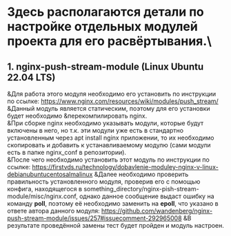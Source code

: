 # Здесь располагаются детали по настройке отдельных модулей проекта для его расвёртывания.\
## 1. nginx-push-stream-module (Linux Ubuntu 22.04 LTS) ##
&Для работа этого модуля необходимо его установить по инструкции по ссылке: <https://www.nginx.com/resources/wiki/modules/push_stream/>
&Данный модуль является статическим, поэтому для его установки будет необходимо &перекомпилировать nginx.\
&При сборке nginx необходимо указывать модули, которые будут включены в него, но т.к. эти модули уже есть в стандартно установленным через apt install nginx приложении, то их необходимо скопировать и добавить к устанавливаемому модулю (сами модули есть в папке nginx_conf в репозитории).\
&После чего необходимо установить этот модуль по инструкции по ссылке: <https://firstvds.ru/technology/dobavlenie-moduley-nginx-v-linux-debianubuntucentosalmalinux>
&Далее необходимо проверить правильность установленного модуля, проверив его с помощью конфига, находящегося в something_directory/nginx-pish-stream-module/misc/nginx.conf, однако данное сообщение выдаст ошибку на команду **poll**, поэтому её необходимо заменить на **epoll**, что указано в ответе автора данного модуля: <https://github.com/wandenberg/nginx-push-stream-module/issues/257#issuecomment-292965008>
&В результате проведённой замены тест будет пройден и модуль настроен.
